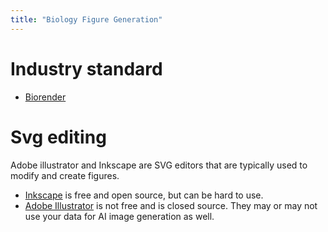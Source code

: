 ```yaml
---
title: "Biology Figure Generation"
---
```


# Industry standard

- [Biorender](https://www.biorender.com/)

# Svg editing

Adobe illustrator and Inkscape are SVG editors that are typically used to modify
and create figures.

- [Inkscape](https://inkscape.org/) is free and open source, but can be hard to
  use.
- [Adobe Illustrator](https://www.adobe.com/products/illustrator/free-trial-download.html?msockid=17b97acb220469802bbb6eee23ac68c5)
  is not free and is closed source. They may or may not use your data for AI
  image generation as well.
